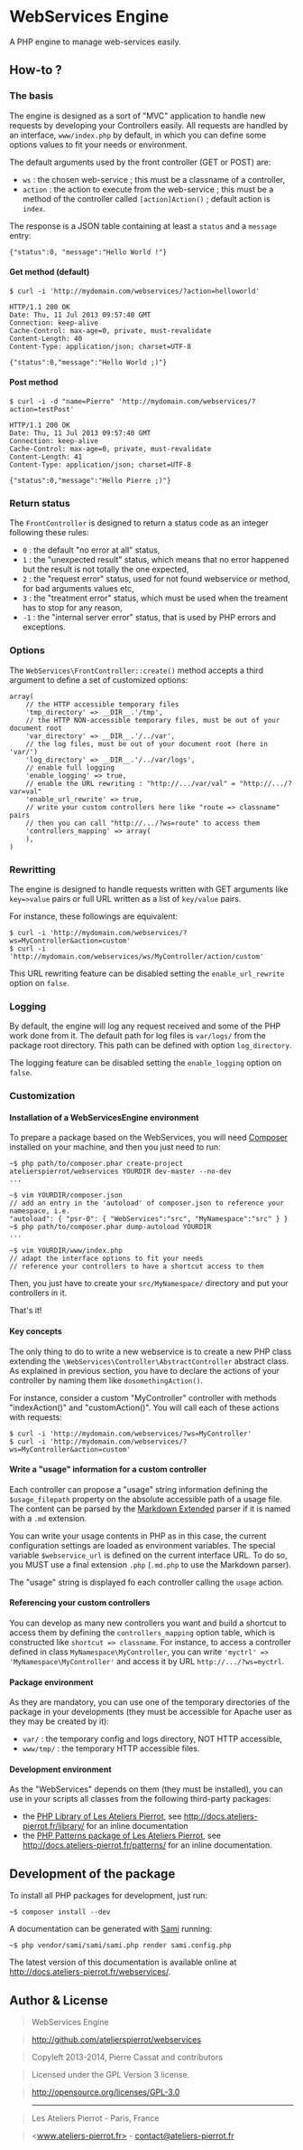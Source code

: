 WebServices Engine
===================

A PHP engine to manage web-services easily.


## How-to ?

### The basis

The engine is designed as a sort of "MVC" application to handle new requests by developing
your Controllers easily. All requests are handled by an interface, `www/index.php` by default,
in which you can define some options values to fit your needs or environment.

The default arguments used by the front controller (GET or POST) are:

-   `ws` : the chosen web-service ; this must be a classname of a controller,
-   `action` : the action to execute from the web-service ; this must be a method of the controller
    called `[action]Action()` ; default action is `index`.

The response is a JSON table containing at least a `status` and a `message` entry:

    {"status":0, "message":"Hello World !"}

#### Get method (default)

    $ curl -i 'http://mydomain.com/webservices/?action=helloworld'

    HTTP/1.1 200 OK
    Date: Thu, 11 Jul 2013 09:57:40 GMT
    Connection: keep-alive
    Cache-Control: max-age=0, private, must-revalidate
    Content-Length: 40
    Content-Type: application/json; charset=UTF-8

    {"status":0,"message":"Hello World ;)"}

#### Post method

    $ curl -i -d "name=Pierre" 'http://mydomain.com/webservices/?action=testPost'

    HTTP/1.1 200 OK
    Date: Thu, 11 Jul 2013 09:57:40 GMT
    Connection: keep-alive
    Cache-Control: max-age=0, private, must-revalidate
    Content-Length: 41
    Content-Type: application/json; charset=UTF-8

    {"status":0,"message":"Hello Pierre ;)"}

### Return status

The `FrontController` is designed to return a status code as an integer following these rules:

-   `0` : the default "no error at all" status,
-   `1` : the "unexpected result" status, which means that no error happened but the result
    is not totally the one expected,
-   `2` : the "request error" status, used for not found webservice or method, for bad arguments
    values etc,
-   `3` : the "treatment error" status, which must be used when the treament has to stop for
    any reason,
-   `-1` : the "internal server error" status, that is used by PHP errors and exceptions.

### Options

The `WebServices\FrontController::create()` method accepts a third argument to define a set
of customized options:

    array(
        // the HTTP accessible temporary files
        'tmp_directory' => __DIR__.'/tmp',
        // the HTTP NON-accessible temporary files, must be out of your document root
        'var_directory' => __DIR__.'/../var',
        // the log files, must be out of your document root (here in 'var/')
        'log_directory' => __DIR__.'/../var/logs',
        // enable full logging
        'enable_logging' => true,
        // enable the URL rewriting : "http://.../var/val" = "http://.../?var=val"
        'enable_url_rewrite' => true,
        // write your custom controllers here like "route => classname" pairs
        // then you can call "http://.../?ws=route" to access them
        'controllers_mapping' => array(
        ),
    )


### Rewritting

The engine is designed to handle requests written with GET arguments like `key=>value` pairs
or full URL written as a list of `key/value` pairs.

For instance, these followings are equivalent:

    $ curl -i 'http://mydomain.com/webservices/?ws=MyController&action=custom'
    $ curl -i 'http://mydomain.com/webservices/ws/MyController/action/custom'

This URL rewriting feature can be disabled setting the `enable_url_rewrite` option on `false`.

### Logging

By default, the engine will log any request received and some of the PHP work done from it.
The default path for log files is `var/logs/` from the package root directory. This path can
be defined with option `log_directory`.

The logging feature can be disabled setting the `enable_logging` option on `false`.

### Customization

#### Installation of a WebServicesEngine environment

To prepare a package based on the WebServices, you will need [Composer](http://getcomposer.org/)
installed on your machine, and then you just need to run:

    ~$ php path/to/composer.phar create-project atelierspierrot/webservices YOURDIR dev-master --no-dev
    ...

    ~$ vim YOURDIR/composer.json
    // add an entry in the 'autoload' of composer.json to reference your namespace, i.e.
    "autoload": { "psr-0": { "WebServices":"src", "MyNamespace":"src" } }
    ~$ php path/to/composer.phar dump-autoload YOURDIR
    ...

    ~$ vim YOURDIR/www/index.php
    // adapt the interface options to fit your needs
    // reference your controllers to have a shortcut access to them

Then, you just have to create your `src/MyNamespace/` directory and put your controllers
in it.

That's it!

#### Key concepts

The only thing to do to write a new webservice is to create a new
PHP class extending the `\WebServices\Controller\AbstractController` abstract class. As
explained in previous section, you have to declare the actions of your controller by naming
them like `dosomethingAction()`. 

For instance, consider a custom "MyController" controller with methods "indexAction()" and
"customAction()". You will call each of these actions with requests:

    $ curl -i 'http://mydomain.com/webservices/?ws=MyController'
    $ curl -i 'http://mydomain.com/webservices/?ws=MyController&action=custom'

#### Write a "usage" information for a custom controller

Each controller can propose a "usage" string information defining the `$usage_filepath` property
on the absolute accessible path of a usage file. The content can be parsed by the 
[Markdown Extended](http://github.com/piwi/markdown-extended) parser if it is
named with a `.md` extension.

You can write your usage contents in PHP as in this case, the current configuration settings
are loaded as environment variables. The special variable `$webservice_url` is defined on the
current interface URL. To do so, you MUST use a final extension `.php`
(`.md.php` to use the Markdown parser).

The "usage" string is displayed fo each controller calling the `usage` action.

#### Referencing your custom controllers

You can develop as many new controllers you want and build a shortcut to access them by
defining the `controllers_mapping` option table, which is constructed like `shortcut => classname`.
For instance, to access a controller defined in class `MyNamespace\MyController`, you can
write `'myctrl' => 'MyNamespace\MyController'` and access it by URL `http://.../?ws=myctrl`.

#### Package environment

As they are mandatory, you can use one of the temporary directories of the package in your
developments (they must be accessible for Apache user as they may be created by it):

-   `var/` : the temporary config and logs directory, NOT HTTP accessible,
-   `www/tmp/` : the temporary HTTP accessible files.

#### Development environment

As the "WebServices" depends on them (they must be installed), you can use in your scripts
all classes from the following third-party packages:

-   the [PHP Library of Les Ateliers Pierrot](http://github.com/atelierspierrot/library), 
    see <http://docs.ateliers-pierrot.fr/library/> for an inline documentation
-   the [PHP Patterns package of Les Ateliers Pierrot](http://github.com/atelierspierrot/patterns), 
    see <http://docs.ateliers-pierrot.fr/patterns/> for an inline documentation.

## Development of the package

To install all PHP packages for development, just run:

    ~$ composer install --dev

A documentation can be generated with [Sami](http://github.com/fabpot/Sami) running:

    ~$ php vendor/sami/sami/sami.php render sami.config.php

The latest version of this documentation is available online at <http://docs.ateliers-pierrot.fr/webservices/>.


## Author & License

>    WebServices Engine

>    http://github.com/atelierspierrot/webservices

>    Copyleft 2013-2014, Pierre Cassat and contributors

>    Licensed under the GPL Version 3 license.

>    http://opensource.org/licenses/GPL-3.0

>    ----

>    Les Ateliers Pierrot - Paris, France

>    <www.ateliers-pierrot.fr> - <contact@ateliers-pierrot.fr>
